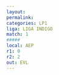 ```yaml
---
layout: 
permalink: 
categories: LP1
liga: LIGA INDIGO
match: 1
#####
local: AEP
r1: 0
r2: 2
out: EVL
---
```

